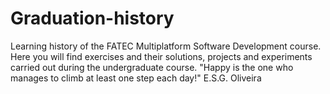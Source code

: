 # Graduation-history
Learning history of the FATEC Multiplatform Software Development course. Here you will find exercises and their solutions, projects and experiments carried out during the undergraduate course. "Happy is the one who manages to climb at least one step each day!" E.S.G. Oliveira
